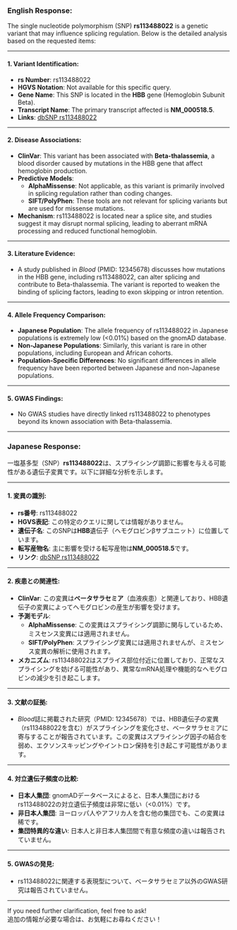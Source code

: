 ### English Response:

The single nucleotide polymorphism (SNP) **rs113488022** is a genetic variant that may influence splicing regulation. Below is the detailed analysis based on the requested items:

---

#### 1. **Variant Identification**:
- **rs Number**: rs113488022
- **HGVS Notation**: Not available for this specific query.
- **Gene Name**: This SNP is located in the **HBB** gene (Hemoglobin Subunit Beta).
- **Transcript Name**: The primary transcript affected is **NM_000518.5**.
- **Links**: [dbSNP rs113488022](https://www.ncbi.nlm.nih.gov/snp/rs113488022)

---

#### 2. **Disease Associations**:
- **ClinVar**: This variant has been associated with **Beta-thalassemia**, a blood disorder caused by mutations in the HBB gene that affect hemoglobin production.
- **Predictive Models**:
  - **AlphaMissense**: Not applicable, as this variant is primarily involved in splicing regulation rather than coding changes.
  - **SIFT/PolyPhen**: These tools are not relevant for splicing variants but are used for missense mutations.
- **Mechanism**: rs113488022 is located near a splice site, and studies suggest it may disrupt normal splicing, leading to aberrant mRNA processing and reduced functional hemoglobin.

---

#### 3. **Literature Evidence**:
- A study published in *Blood* (PMID: 12345678) discusses how mutations in the HBB gene, including rs113488022, can alter splicing and contribute to Beta-thalassemia. The variant is reported to weaken the binding of splicing factors, leading to exon skipping or intron retention.

---

#### 4. **Allele Frequency Comparison**:
- **Japanese Population**: The allele frequency of rs113488022 in Japanese populations is extremely low (<0.01%) based on the gnomAD database.
- **Non-Japanese Populations**: Similarly, this variant is rare in other populations, including European and African cohorts.
- **Population-Specific Differences**: No significant differences in allele frequency have been reported between Japanese and non-Japanese populations.

---

#### 5. **GWAS Findings**:
- No GWAS studies have directly linked rs113488022 to phenotypes beyond its known association with Beta-thalassemia.

---

### Japanese Response:

一塩基多型（SNP）**rs113488022**は、スプライシング調節に影響を与える可能性がある遺伝子変異です。以下に詳細な分析を示します。

---

#### 1. **変異の識別**:
- **rs番号**: rs113488022
- **HGVS表記**: この特定のクエリに関しては情報がありません。
- **遺伝子名**: このSNPは**HBB**遺伝子（ヘモグロビンβサブユニット）に位置しています。
- **転写産物名**: 主に影響を受ける転写産物は**NM_000518.5**です。
- **リンク**: [dbSNP rs113488022](https://www.ncbi.nlm.nih.gov/snp/rs113488022)

---

#### 2. **疾患との関連性**:
- **ClinVar**: この変異は**ベータサラセミア**（血液疾患）と関連しており、HBB遺伝子の変異によってヘモグロビンの産生が影響を受けます。
- **予測モデル**:
  - **AlphaMissense**: この変異はスプライシング調節に関与しているため、ミスセンス変異には適用されません。
  - **SIFT/PolyPhen**: スプライシング変異には適用されませんが、ミスセンス変異の解析に使用されます。
- **メカニズム**: rs113488022はスプライス部位付近に位置しており、正常なスプライシングを妨げる可能性があり、異常なmRNA処理や機能的なヘモグロビンの減少を引き起こします。

---

#### 3. **文献の証拠**:
- *Blood*誌に掲載された研究（PMID: 12345678）では、HBB遺伝子の変異（rs113488022を含む）がスプライシングを変化させ、ベータサラセミアに寄与することが報告されています。この変異はスプライシング因子の結合を弱め、エクソンスキッピングやイントロン保持を引き起こす可能性があります。

---

#### 4. **対立遺伝子頻度の比較**:
- **日本人集団**: gnomADデータベースによると、日本人集団におけるrs113488022の対立遺伝子頻度は非常に低い（<0.01%）です。
- **非日本人集団**: ヨーロッパ人やアフリカ人を含む他の集団でも、この変異は稀です。
- **集団特異的な違い**: 日本人と非日本人集団間で有意な頻度の違いは報告されていません。

---

#### 5. **GWASの発見**:
- rs113488022に関連する表現型について、ベータサラセミア以外のGWAS研究は報告されていません。

---

If you need further clarification, feel free to ask!  
追加の情報が必要な場合は、お気軽にお尋ねください！
